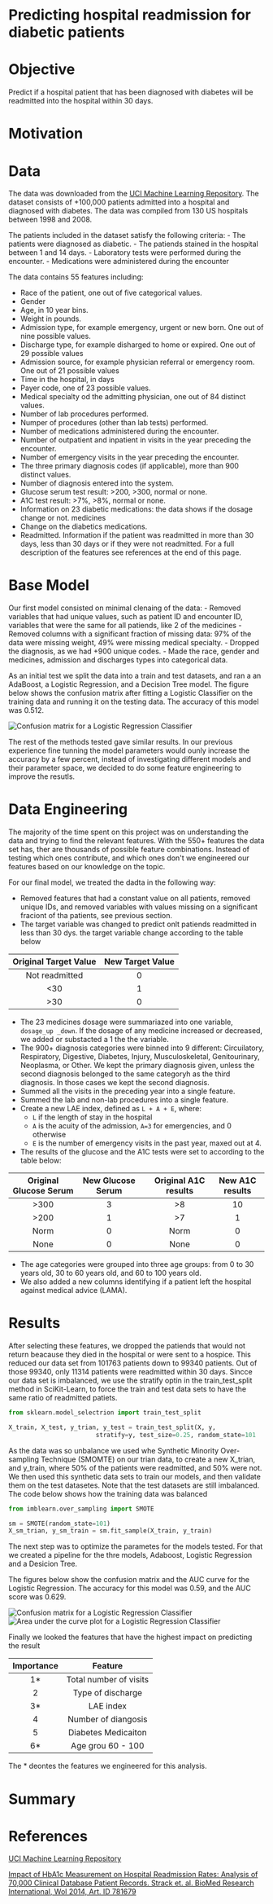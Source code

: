 # Predicting hospital readmission for diabetic patients

# Objective
Predict if a hospital patient that has been diagnosed with diabetes will be readmitted into the hospital within 30 days. 

# Motivation

# Data
The data was downloaded from the [UCI Machine Learning Repository](https://archive.ics.uci.edu/ml/datasets/Diabetes+130-US+hospitals+for+years+1999-2008). The dataset consists of +100,000 patients admitted into a hospital and diagnosed with diabetes. The data was compiled from 130 US hospitals between 1998 and 2008.

The patients included in the dataset satisfy the following criteria:
    - The patients were diagnosed as diabetic.
    - The patiends stained in the hospital between 1 and 14 days. 
    - Laboratory tests were performed during the encounter.
    - Medications were administered during the encounter

The data contains 55 features including:
  - Race of the patient, one out of five categorical values.
  - Gender
  - Age, in 10 year bins.
  - Weight in pounds.
  - Admission type, for example emergency, urgent or new born. One out of nine possible values.
  - Discharge type, for example disharged to home or expired. One out of 29 possible values
  - Admission source, for example physician referral or emergency room. One out of 21 possible values
  - Time in the hospital, in days
  - Payer code, one of 23 possible values.
  - Medical specialty od the admitting physician, one out of 84 distinct values.
  - Number of lab procedures performed.
  - Numper of procedures (other than lab tests) performed.
  - Number of medications administered during the encounter.
  - Number of outpatient and inpatient in visits in the year preceding the encounter.
  - Number of emergency visits in the year preceding the encounter.
  - The three primary diagnosis codes (if applicable), more than 900 distinct values.
  - Number of diagnosis entered into the system.
  - Glucose serum test result: >200, >300, normal or none.
  - A1C test result: >7%, >8%, normal or none.
  - Information on 23 diabetic medications: the data shows if the dosage change or not. medicines
  - Change on the diabetics medications.
  - Readmitted. Information if the patient was readmitted in more than 30 days, less than 30 days or if they were not readmitted.
For a full description of the features see references at the end of this page. 


# Base Model
Our first model consisted on minimal clenaing of the data:
    - Removed variables that had unique values, such as patient ID and  encounter ID, variables that were the same for all patiends, like 2 of the medicines
    - Removed columns with a significant fraction of missing data: 97% of the data were missing weight, 49% were missing medical specialty.
    - Dropped the diagnosis, as we had +900 unique codes.
    - Made the race, gender and medicines, admission and discharges types into categorical data.
    
As an initial test we split the data into a train and test datasets, and ran a an AdaBoost, a Logistic Regression, and a Decision Tree model. The figure below shows the confusion matrix after fitting a Logistic Classifier on the training data and running it on the testing data. The accuracy of this model was 0.512.
    
![Confusion matrix for a Logistic Regression Classifier](Figures/Base_Model/Test_Logistic_Regresion.png)

The rest of the methods tested gave similar results. In our previous experience fine tunning the model parameters would ounly increase the accuracy by a few percent, instead of investigating different models and their parameter space, we decided to do some feature engineering to improve the resutls.

# Data Engineering
The majority of the time spent on this project was on understanding the data and trying to find  the relevant features. With the 550+ features the data set has, ther are thousands of possible feature combinations. Instead of testing which ones contribute, and which ones don't we engineered our features based on our knowledge on the topic. 

For our final model, we treated the dadta in the following way:
 - Removed features that had a constant value on all patients, removed unique IDs, and removed variables with values missing on a significant fraciont of tha patients, see previous section. 
 - The target variable was changed to predict onlt patiends readmitted in less than 30 dys. the target variable change according to the table below
 
 | Original Target Value | New Target Value  |
 | :---------------:|  :--------------:|
 | Not readmitted  |   0   |
 |  <30  |  1  |
 |  >30  |  0  |

- The 23 medicines dosage were summariazed into one variable, `dosage_up _down`. If the dosage of any medicine increased or decreased, we added or substacted a 1 the the variable. 
 - The 900+ diagnosis categories were binned into 9 different: Circuilatory, Respiratory, Digestive, Diabetes, Injury, Musculoskeletal, Genitourinary, Neoplasma, or Other. We kept the primary diagnosis given, unless the second  diagnosis belonged to the same categoryh as the third diagnosis. In those cases we kept the second diagnosis. 
 - Summed all the visits in the preceding year into a single feature.
 - Summed the lab and non-lab procedures into a single feature.
 - Create a new LAE index, defined as `L + A + E`, where: 
      - `L` if the length of stay in the hospital
      - `A` is the acuity of the admission, `A=3` for emergencies, and 0 otherwise
      - `E` is the number of emergency visits in the past year, maxed out at 4. 
 - The results of the glucose and the A1C   tests were set to according to the table below:
 
 | Original Glucose Serum |New Glucose Serum || Original A1C results | New A1C results |
 | :--: | :---:  | --|:---: | :---: |
 | >300 | 3 | | >8 | 10 |
 | >200 | 1 | | >7 | 1 |
 | Norm | 0 | | Norm | 0 |
 | None | 0 | | None | 0 |

 - The age categories were grouped into three age groups: from 0 to 30 years old,  30 to 60 years old, and 60 to 100 years old.
 - We also added a new columns identifying if a patient left the hospital against medical advice (LAMA).

# Results

After selecting these features, we dropped the patiends that would not return beacause they died in the hospital or were sent to a hospice. This reduced our data set from 101763 patients down to 99340 patients. Out of those 99340, only 11314 patients were readmitted within 30 days. Sincce our data set is imbalanced, we use the stratify optin in the train_test_split method in SciKit-Learn, to force the train and test data sets to have the same ratio of readmitted patiets. 

```python
from sklearn.model_selectrion import train_test_split

X_train, X_test, y_trian, y_test = train_test_split(X, y, 
                        stratify=y, test_size=0.25, random_state=101
```
As the data was so unbalance we used whe Synthetic Minority Over-sampling Technique (SMOMTE) on our trian data, to create a new X_trian, and y_train, where 50% of the patients were readmitted, and 50% were not. We then used this synthetic data sets to train our models, and then validate them on the test datasetes. Note that the test datasets are still imbalanced. The code below shows how the training data was balanced

```python
from imblearn.over_sampling import SMOTE

sm = SMOTE(random_state=101)
X_sm_trian, y_sm_train = sm.fit_sample(X_train, y_train)
```

The next step was to optimize the parametes for the models tested. For that we created a pipeline for the thre models, Adaboost, Logistic Regression and a Desicion Tree.

The figures below show the confusion matrix and the AUC curve for the Logistic Regression. The accuracy for this model was 0.59, and the AUC score was 0.629.

![Confusion matrix for a Logistic Regression Classifier](Figures/Final_Logistic.png)
![Area under the curve plot for a Logistic Regression Classifier](Figures/Final_AUC_Logistic.png)

Finally we looked the features that have the highest impact on predicting the result

| Importance | Feature |
| :--: | :---: |
| 1* | Total number of visits |
| 2 | Type of discharge |
| 3* | LAE index |
| 4 | Number of diangosis |
| 5 | Diabetes Medicaiton |
|6* | Age grou 60 - 100 |

The * deontes the features we engineered for this analysis.


# Summary

# References

[UCI Machine Learning Repository](https://archive.ics.uci.edu/ml/datasets/Diabetes+130-US+hospitals+for+years+1999-2008)

[Impact of HbA1c Measurement on Hospital Readmission Rates: Analysis of 70,000 Clinical Database Patient Records. Strack et. al. BioMed Research International, Wol 2014, Art. ID 781679](http://dx.doi.org/10.1155/2014/781670)

